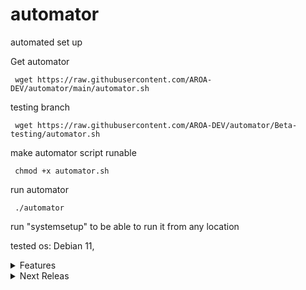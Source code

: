 # automator
automated set up

Get automator
````
 wget https://raw.githubusercontent.com/AROA-DEV/automator/main/automator.sh
````
testing branch
````
 wget https://raw.githubusercontent.com/AROA-DEV/automator/Beta-testing/automator.sh
````
make automator script runable
````
 chmod +x automator.sh
````
run automator
````
 ./automator
````

run "systemsetup" to be able to run it from any location

tested os: Debian 11,
<details><summary>Features</summary>
<p>

and automated install for tools:

- Osint tools:
  - Osintgram
  - Recon-ng
  - phoneinfoga
  - nmap

- Exploit tools:
  - metasploit
  - setoolkit
  - metasploit install type 2

- Wireles tools:
  - wifite2

- vulnerability detection tools:
   - lynis

</p>
</details>

<details><summary>Next Releas</summary>
<p>

Upcoming features:
( the check features checked are avaleable in the beta branch but havent made it to the release version )

- [x] Docker install
- [ ] Wifite


</p>
</details>

